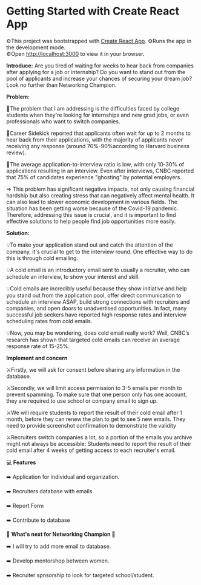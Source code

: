 # Getting Started with Create React App
⚙️This project was bootstrapped with [Create React App](https://github.com/facebook/create-react-app).
⚙️Runs the app in the development mode.\
⚙️Open [http://localhost:3000](http://localhost:3000) to view it in your browser.

**Introduce:**
Are you tired of waiting for weeks to hear back from companies after applying for a job or internship? Do you want to stand out from the pool of applicants and increase your chances of securing your dream job? Look no further than Networking Champion.

**Problem:**

📌The problem that I am addressing is the difficulties faced by college students when they're looking for internships and new grad jobs, or even professionals who want to switch companies. 

📌Career Sidekick reported that applicants often wait for up to 2 months to hear back from their applications, with the majority of applicants never receiving any response (around 70%-90%according to Harvard business review). 

📌The average application-to-interview ratio is low, with only 10-30% of applications resulting in an interview. Even after interviews, CNBC reported that 75% of candidates experience "ghosting" by potential employers.

=> This problem has significant negative impacts, not only causing financial hardship but also creating stress that can negatively affect mental health. It can also lead to slower economic development in various fields. The situation has been getting worse because of the Covid-19 pandemic. Therefore, addressing this issue is crucial, and it is important to find effective solutions to help people find job opportunities more easily.

**Solution:** 

💡To make your application stand out and catch the attention of the company, it's crucial to get to the interview round. One effective way to do this is through cold emailing.

💡A cold email is an introductory email sent to usually a recruiter, who can schedule an interview, to show your interest and skill.

💡Cold emails are incredibly useful because they show initiative and help you stand out from the application pool, offer direct communication to schedule an interview ASAP, build strong connections with recruiters and companies, and open doors to unadvertised opportunities. In fact, many successful job seekers have reported high response rates and interview scheduling rates from cold emails.

💡Now, you may be wondering, does cold email really work? Well, CNBC’s research has shown that targeted cold emails can receive an average response rate of 15-25%. 

**Implement and concern** 

⚔️Firstly, we will ask for consent before sharing any information in the database.

⚔️Secondly, we will limit access permission to 3-5 emails per month to prevent spamming. To make sure that one person only has one account, they are required to use school or company email to sign up. 

⚔️We will require students to report the result of their cold email after 1 month, before they can renew the plan to get to see 5 new emails.  They need to provide screenshot confirmation to demonstrate the validity 

⚔️Recruiters switch companies a lot, so a portion of the emails you archive might not always be accessible: Students need to report the result of their cold email after 4 weeks of getting access to each recruiter's email. 


💻 **Features**

➡️ Application for individual and organization.

➡️ Recruiters database with emails

➡️ Report Form

➡️ Contribute to database 


📲 **What's next for Networking Champion 📲**

➡️ I will try to add more email to database.

➡️ Develop mentorshop between women.

➡️ Recruiter spnsorship to look for targeted school/student.



